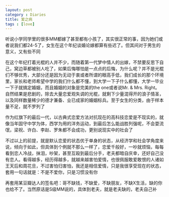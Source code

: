 ```yaml
---
layout: post
category : Diaries
title: 爱之病
tags : [love]
---
```




听说小学同学里的很多MM都嫁了甚至都有小孩了，其实很正常的事，因为她们或者说我们都24-5了，女生在这个年纪谈婚论嫁都算有些迟了。但其间对于男生的意义，又有些不同

在这个年纪打着光棍的人并不少，而随着第一代梦中情人的出嫁，不禁要反思下自己，窝边草都被别人吃了，如果后悔哪怕是一点点的后悔，为什么呢？并不是光棍们不够优秀，大部分还是因为无动于衷或者所谓的眼高手低，我们成长的那个环境里，家长和老师希望中学的我们什么都不懂，到大学一下子什么都懂，大学一毕业一下子就搞定婚姻，而且婚姻的对象是完美的the one或者说Mr. & Mrs. Right。自然结果是悲剧的，除去大量恋爱观失调的光棍，就剩下少量混得开的浪子情圣，以及同样数量稀少的德才兼备、业已成家的婚姻标兵。至于女生的分类，由于样本量不足，就不罗列了

作为红旗下的最后一代，以古典式恋爱方法对抗现在的高科技恋爱是不现实的，就像当年固守中学为体，西学为用的洋务运动，到最后怎么能战胜列强呢，不会耍流氓，梁祝、许白、李赵、罗朱都不会成功，更别说现实中的社会了

不过以上的前提，就是默认恋爱的状态优于单身的状态，从经济学和社会学角度来说，倾向于如此，但具体到个例就不那么一样了，恋爱千般好，一吵就烦恼，每每看到恋人冷战，抹泪，吵架，甚至互殴到最后分手，老夫都暗自庆幸，还好自己没有恋人。看得越多，经历得越多，就越来越害怕爱情，也很佩服敢爱敢恨的人诸如王天后和周花旦，不过害怕归害怕，我还是相信爱情，只是我很享受现在的状态，套用一句话就是：不是不爱你，只是习惯没有你

再套用某豆瓣达人的签名吧：哥不缺钱，不缺爱，不缺朋友，不缺X生活，缺的你也给不了。当然原话是S级MM说的，具体到老夫，就是老夫缺的，老夫自己补